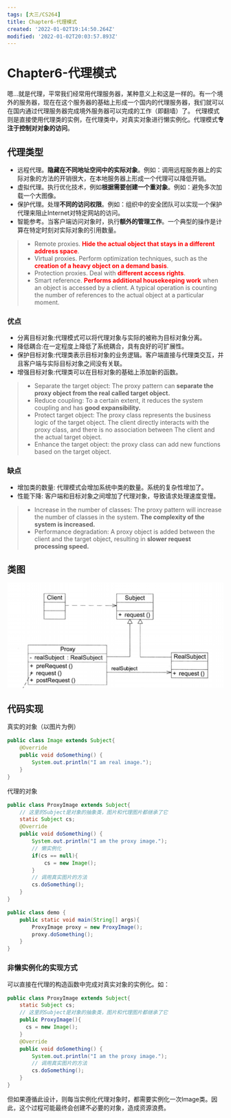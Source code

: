 ```yaml
---
tags: [大三/CS264]
title: Chapter6-代理模式
created: '2022-01-02T19:14:50.264Z'
modified: '2022-01-02T20:03:57.893Z'
---
```


# Chapter6-代理模式
嗯...就是代理，平常我们经常用代理服务器，某种意义上和这是一样的。有一个境外的服务器，现在在这个服务器的基础上形成一个国内的代理服务器，我们就可以在国内通过代理服务器完成境外服务器可以完成的工作（即翻墙）了。
代理模式则是直接使用代理类的实例，在代理类中，对真实对象进行懒实例化。代理模式**专注于控制对对象的访问**。
## 代理类型
- 远程代理。**隐藏在不同地址空间中的实际对象**。例如：调用远程服务器上的实际对象的方法的开销很大，在本地服务器上形成一个代理可以降低开销。
- 虚拟代理。执行优化技术，例如**根据需要创建一个重对象**。例如：避免多次加载一个大图像。
- 保护代理。处理**不同的访问权限**。例如：组织中的安全团队可以实现一个保护代理来阻止Internet对特定网站的访问。
- 智能参考。当客户端访问对象时，执行**额外的管理工作**。一个典型的操作是计算在特定时刻对实际对象的引用数量。
>- Remote proxies. **<span style="color:red">Hide the actual object that stays in a different address space</span>**.
>- Virtual proxies. Perform optimization techniques, such as the **<span style="color:red">creation of a heavy object on a demand basis</span>**.
>- Protection proxies. Deal with **<span style="color:red">different access rights</span>**.
>- Smart reference. **<span style="color:red">Performs additional housekeeping work</span>** when an object is accessed by a client. A typical operation is counting the number of references to the actual object at a particular moment.
### 优点
- 分离目标对象:代理模式可以将代理对象与实际的被称为目标对象分离。
- 降低耦合:在一定程度上降低了系统耦合，具有良好的可扩展性。
- 保护目标对象:代理类表示目标对象的业务逻辑。客户端直接与代理类交互，并且客户端与实际目标对象之间没有关联。
- 增强目标对象:代理类可以在目标对象的基础上添加新的函数。
>- Separate the target object: The proxy pattern can **separate the proxy object from the real called target object.**
>- Reduce coupling: To a certain extent, it reduces the system coupling and has **good expansibility.**
>- Protect target object: The proxy class represents the business logic of the target object. The client directly interacts with the proxy class, and there is no association between The client and the actual target object. 
>- Enhance the target object: the proxy class can add new functions based on the target object. 

### 缺点
- 增加类的数量: 代理模式会增加系统中类的数量。系统的复杂性增加了。
- 性能下降: 客户端和目标对象之间增加了代理对象，导致请求处理速度变慢。
>- Increase in the number of classes: The proxy pattern will increase the number of classes in the system. **The complexity of the system is increased.**
>- Performance degradation: A proxy object is added between the client and the target object, resulting in **slower request processing speed.** 

## 类图
<img src="https://raw.githubusercontent.com/Guiny-Time/PictureBed/main/20220103031718.png"/>

## 代码实现
真实的对象（以图片为例）
```Java
public class Image extends Subject{
    @Override
    public void doSomething() {
        System.out.println("I am real image.");
    }
}
```
代理的对象
```Java
public class ProxyImage extends Subject{
    // 这里的Subject是对象的抽象类，图片和代理图片都继承了它
    static Subject cs;
    @Override
    public void doSomething() {
        System.out.println("I am the proxy image.");
        // 懒实例化
        if(cs == null){
            cs = new Image();
        }
        // 调用真实图片的方法
        cs.doSomething();
    }
}
```
```Java
public class demo {
    public static void main(String[] args){
        ProxyImage proxy = new ProxyImage();
        proxy.doSomething();
    }
}

```
### 非懒实例化的实现方式
可以直接在代理的构造函数中完成对真实对象的实例化。如：
```Java
public class ProxyImage extends Subject{
    static Subject cs;
    // 这里的Subject是对象的抽象类，图片和代理图片都继承了它
    public ProxyImage(){
      cs = new Image();
    }
    @Override
    public void doSomething() {
        System.out.println("I am the proxy image.");
        // 调用真实图片的方法
        cs.doSomething();
    }
}
```
但如果遵循此设计，则每当实例化代理对象时，都需要实例化一次Image类。因此，这个过程可能最终会创建不必要的对象，造成资源浪费。


